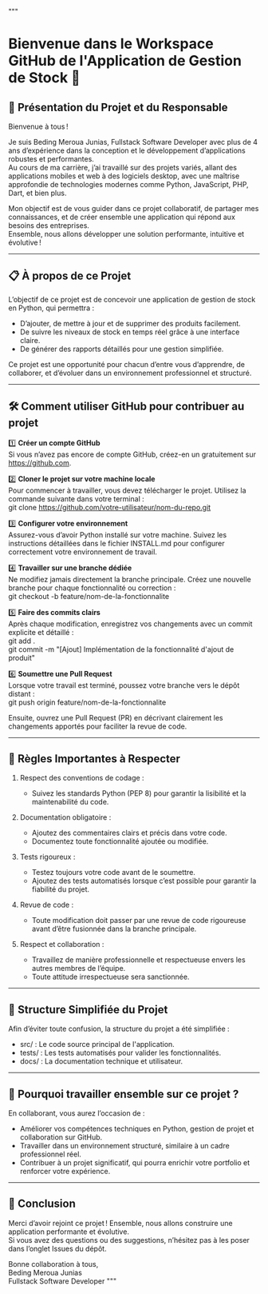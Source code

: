 """
# Bienvenue dans le Workspace GitHub de l'Application de Gestion de Stock 🚀

## 👋 Présentation du Projet et du Responsable  

Bienvenue à tous !  

Je suis Beding Meroua Junias, Fullstack Software Developer avec plus de 4 ans d’expérience dans la conception et le développement d’applications robustes et performantes.  
Au cours de ma carrière, j’ai travaillé sur des projets variés, allant des applications mobiles et web à des logiciels desktop, avec une maîtrise approfondie de technologies modernes comme Python, JavaScript, PHP, Dart, et bien plus.  

Mon objectif est de vous guider dans ce projet collaboratif, de partager mes connaissances, et de créer ensemble une application qui répond aux besoins des entreprises.  
Ensemble, nous allons développer une solution performante, intuitive et évolutive !  

---

## 📋 À propos de ce Projet  

L’objectif de ce projet est de concevoir une application de gestion de stock en Python, qui permettra :  
- D’ajouter, de mettre à jour et de supprimer des produits facilement.  
- De suivre les niveaux de stock en temps réel grâce à une interface claire.  
- De générer des rapports détaillés pour une gestion simplifiée.  

Ce projet est une opportunité pour chacun d’entre vous d’apprendre, de collaborer, et d’évoluer dans un environnement professionnel et structuré.  

---

## 🛠️ Comment utiliser GitHub pour contribuer au projet  

1️⃣ **Créer un compte GitHub**  
Si vous n’avez pas encore de compte GitHub, créez-en un gratuitement sur https://github.com.  

2️⃣ **Cloner le projet sur votre machine locale**  
Pour commencer à travailler, vous devez télécharger le projet. Utilisez la commande suivante dans votre terminal :  
git clone https://github.com/votre-utilisateur/nom-du-repo.git  

3️⃣ **Configurer votre environnement**  
Assurez-vous d’avoir Python installé sur votre machine. Suivez les instructions détaillées dans le fichier INSTALL.md pour configurer correctement votre environnement de travail.  

4️⃣ **Travailler sur une branche dédiée**  
Ne modifiez jamais directement la branche principale. Créez une nouvelle branche pour chaque fonctionnalité ou correction :  
git checkout -b feature/nom-de-la-fonctionnalite  

5️⃣ **Faire des commits clairs**  
Après chaque modification, enregistrez vos changements avec un commit explicite et détaillé :  
git add .  
git commit -m "[Ajout] Implémentation de la fonctionnalité d'ajout de produit"  

6️⃣ **Soumettre une Pull Request**  
Lorsque votre travail est terminé, poussez votre branche vers le dépôt distant :  
git push origin feature/nom-de-la-fonctionnalite  

Ensuite, ouvrez une Pull Request (PR) en décrivant clairement les changements apportés pour faciliter la revue de code.  

---

## 📝 Règles Importantes à Respecter  

1. Respect des conventions de codage :  
   - Suivez les standards Python (PEP 8) pour garantir la lisibilité et la maintenabilité du code.  

2. Documentation obligatoire :  
   - Ajoutez des commentaires clairs et précis dans votre code.  
   - Documentez toute fonctionnalité ajoutée ou modifiée.  

3. Tests rigoureux :  
   - Testez toujours votre code avant de le soumettre.  
   - Ajoutez des tests automatisés lorsque c’est possible pour garantir la fiabilité du projet.  

4. Revue de code :  
   - Toute modification doit passer par une revue de code rigoureuse avant d’être fusionnée dans la branche principale.  

5. Respect et collaboration :  
   - Travaillez de manière professionnelle et respectueuse envers les autres membres de l’équipe.  
   - Toute attitude irrespectueuse sera sanctionnée.  

---

## 🌟 Structure Simplifiée du Projet  

Afin d’éviter toute confusion, la structure du projet a été simplifiée :  

- src/ : Le code source principal de l'application.  
- tests/ : Les tests automatisés pour valider les fonctionnalités.  
- docs/ : La documentation technique et utilisateur.  

---

## 🚀 Pourquoi travailler ensemble sur ce projet ?  

En collaborant, vous aurez l’occasion de :  
- Améliorer vos compétences techniques en Python, gestion de projet et collaboration sur GitHub.  
- Travailler dans un environnement structuré, similaire à un cadre professionnel réel.  
- Contribuer à un projet significatif, qui pourra enrichir votre portfolio et renforcer votre expérience.  

---

## 🙏 Conclusion  

Merci d’avoir rejoint ce projet ! Ensemble, nous allons construire une application performante et évolutive.  
Si vous avez des questions ou des suggestions, n’hésitez pas à les poser dans l’onglet Issues du dépôt.  

Bonne collaboration à tous,  
Beding Meroua Junias  
Fullstack Software Developer
"""
